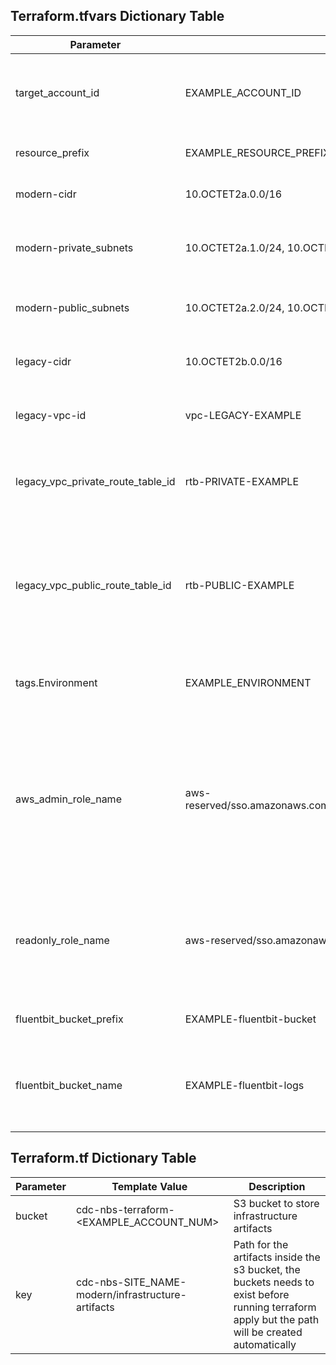 ## Terraform.tfvars Dictionary Table

| Parameter | Template Value | Description | Required |
| --- | --- | --- | --- |
| target_account_id | EXAMPLE_ACCOUNT_ID | Account ID for the infrastructure deployment AWS Account ID | Y |
| resource_prefix | EXAMPLE_RESOURCE_PREFIX | Prefix for all the resources | Y |
| modern-cidr | 10.OCTET2a.0.0/16 | A new CIDR range for modern vpc | Y |
| modern-private_subnets | 10.OCTET2a.1.0/24, 10.OCTET2a.3.0/24 | A new modern private subnet cidr range | Y |
| modern-public_subnets | 10.OCTET2a.2.0/24, 10.OCTET2a.4.0/24 | A new modern public subnet cidr range | Y |
| legacy-cidr | 10.OCTET2b.0.0/16 | Existing VPC CIDR for NBS classic application | Y |
| legacy-vpc-id | vpc-LEGACY-EXAMPLE | Existing NBS Classic application VPC ID | Y |
| legacy_vpc_private_route_table_id | rtb-PRIVATE-EXAMPLE | Route table used by the subnets to which the database is attached | Y |
| legacy_vpc_public_route_table_id | rtb-PUBLIC-EXAMPLE | route table used by the subnets the application server(s) and/or the application load balancer are attached to | Y |
| tags.Environment | EXAMPLE_ENVIRONMENT | Environment where the infrastructure will be deployed | Y |
| aws_admin_role_name | aws-reserved/sso.amazonaws.com/AWSReservedSSO_AWSAdministratorAccess_EXAMPLE_ROLE | Role IAM/SSO user assumes when logged in. Run: aws sts get-caller-identity to get the unique portion of the role | Y |
| readonly_role_name | aws-reserved/sso.amazonaws.com/AWSReservedSSO_ReadOnlyAccess_EXAMPLE_ROLE | optional role to authenticate into the EKS cluster for ReadOnly, leave empty "" if not needed | Y |
| fluentbit_bucket_prefix | EXAMPLE-fluentbit-bucket | S3 bucket prefix for FluentBit | Y |
| fluentbit_bucket_name | EXAMPLE-fluentbit-logs | S3 bucket that will be created to capture consolidated logs via FluentBit | Y |

## Terraform.tf Dictionary Table

| Parameter | Template Value | Description |
| --- | --- | --- |
| bucket | cdc-nbs-terraform-<EXAMPLE_ACCOUNT_NUM> | S3 bucket to store infrastructure artifacts | Y |
| key | cdc-nbs-SITE_NAME-modern/infrastructure-artifacts | Path for the artifacts inside the s3 bucket, the buckets needs to exist before running terraform apply but the path will be created automatically | Y |

